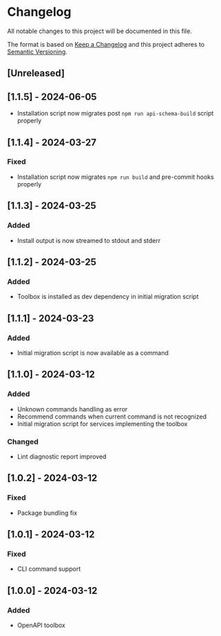 # Changelog

All notable changes to this project will be documented in this file.

The format is based on [Keep a Changelog](http://keepachangelog.com/en/1.0.0/)
and this project adheres to [Semantic Versioning](http://semver.org/spec/v2.0.0.html).

## [Unreleased]

## [1.1.5] - 2024-06-05
- Installation script now migrates post `npm run api-schema-build` script properly

## [1.1.4] - 2024-03-27
### Fixed
- Installation script now migrates `npm run build` and pre-commit hooks properly

## [1.1.3] - 2024-03-25
### Added
- Install output is now streamed to stdout and stderr

## [1.1.2] - 2024-03-25
### Added
- Toolbox is installed as dev dependency in initial migration script

## [1.1.1] - 2024-03-23
### Added
- Initial migration script is now available as a command

## [1.1.0] - 2024-03-12
### Added
- Unknown commands handling as error
- Recommend commands when current command is not recognized
- Initial migration script for services implementing the toolbox

### Changed
- Lint diagnostic report improved

## [1.0.2] - 2024-03-12
### Fixed
- Package bundling fix

## [1.0.1] - 2024-03-12
### Fixed
- CLI command support

## [1.0.0] - 2024-03-12
### Added
- OpenAPI toolbox
